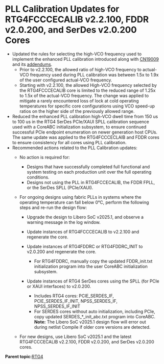 # PLL Calibration Updates for RTG4FCCCECALIB v2.2.100, FDDR v2.0.200, and SerDes v2.0.200 Cores

-   Updated the rules for selecting the high-VCO frequency used to implement the enhanced PLL calibration introduced along with [CN19009](https://www.microchip.com/product-change-notifications/Data/CN19009A/1244685-cn19009a-rtg4-pll-lock-stability-customer-notification-addendum.pdf) and its [addendums](https://www.microchip.com/product-change-notifications/#/15845/CN19009C).
    -   Prior to v2.2.100, the allowed ratio of high-VCO frequency to actual-VCO frequency used during PLL calibration was between 1.5x to 1.9x of the user configured actual-VCO frequency.
    -   Starting with v2.2.100, the allowed High-VCO frequency selected by the RTG4FCCCECALIB core is limited to the reduced range of 1.25x to 1.5x of the actual-VCO frequency. The change was applied to mitigate a rarely encountered loss of lock at cold operating temperatures for specific core configurations using VCO speed-up ratios on the higher side of the previously allowed range.
-   Reduced the enhanced PLL calibration high-VCO dwell time from 150 us to 100 us in the RTG4 SerDes PCIe/XAUI SPLL calibration sequence used with a CoreABC initialization subsystem, to ensure continued successful PCIe endpoint enumeration on newer generation host CPUs. The same update was applied to the RTG4FCCCECLAIB and FDDR cores to ensure consistency for all cores using PLL calibration.
-   Recommended actions related to the PLL Calibration updates:
    -   No action is required for:
        -   Designs that have successfully completed full functional and system testing on each production unit over the full operating conditions.
        -   Designs not using the PLL in RTG4FCCECALIB, the FDDR FPLL, or the SerDes SPLL \(PCIe/XAUI\).
    -   For ongoing designs using fabric PLLs in systems where the operating temperature can fall below 0°C, perform the following steps and re-run the design flow:
        -   Upgrade the design to Libero SoC v2025.1, and observe a warning message in the log window.
        -   Update instances of RTG4FCCCECALIB to v2.2.100 and regenerate the core.
        -   Update instances of RTG4FDDRC or RTG4FDDRC\_INIT to v2.0.200 and regenerate the core.
            -   For RTG4FDDRC, manually copy the updated FDDR\_init.txt initialization program into the user CoreABC initialization subsystem.
        -   Update instances of RTG4 SerDes cores using the SPLL \(for PCIe or XAUI interfaces\) to v2.0.200.

            -   Includes RTG4 cores: PCIE\_SERDES\_IF, PCIE\_SERDES\_IF\_INIT, NPSS\_SERDES\_IF, NPSS\_SERDES\_IF\_INIT
            -   For SERDES cores without auto initialization, including PCIe, copy updated SERDES\_\*\_init\_abc.txt program into CoreABC.
            **Note:** The Libero SoC v2025.1 design flow will error out during netlist Compile if older core versions are detected.

    -   For new designs, use Libero SoC v2025.1 and the latest RTG4FCCCECALIB v2.2.100, FDDR v2.0.200, and SerDes v2.0.200 cores.

**Parent topic:**[RTG4](GUID-631C5460-FE0D-4ABF-98C8-A80D2141964D.md)

